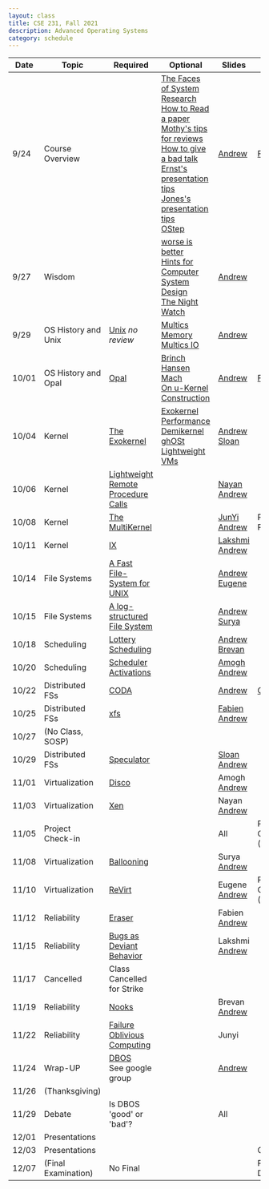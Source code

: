 ```yaml
---
layout: class
title: CSE 231, Fall 2021
description: Advanced Operating Systems
category: schedule
---
```


|    Date   | Topic | Required | Optional | Slides | Due |
|-----------|-------|----------|----------|--------|-----|
| 9/24 | Course Overview          |                        |[The Faces of System Research](https://www.usenix.org/legacy/event/hotos05/final_papers_backup/red_team/red_html/paper.html#foot32)<br />[How to Read a paper](https://www.albany.edu/spatial/WebsiteFiles/ResearchAdvices/how-to-read-a-paper.pdf)<br />[Mothy's tips for reviews](https://people.inf.ethz.ch/troscoe/pubs/review-writing.pdf)<br />[How to give a bad talk](https://people.eecs.berkeley.edu/~pattrsn/talks/BadTalk.pdf)<br />[Ernst's presentation tips](https://homes.cs.washington.edu/~mernst/advice/giving-talk.html)<br />[Jones's presentation tips](https://www.youtube.com/watch?v=sT_-owjKIbA)<br />[OStep](http://www.ostep.org)| [Andrew](https://docs.google.com/presentation/d/1amdthtJBQS6ZCnUT6MzoTnTDeuW-h1FHH8ka2wIgdXM/edit?usp=sharing) | [Form](https://forms.gle/gPqkojUxkTXep9jj9)|
| 9/27 | Wisdom                   |                        |[worse is better](https://www.dreamsongs.com/WorseIsBetter.html)<br />[Hints for Computer System Design](https://www.microsoft.com/en-us/research/wp-content/uploads/2016/02/acrobat-17.pdf)<br />[The Night Watch](https://www.usenix.org/system/files/1311_05-08_mickens.pdf)<br/>|[Andrew](https://docs.google.com/presentation/d/1ISQ4Aq6ZiTEOENcOeVFtOSdbfrVrXY3tMqFKUwAcVLk/edit?usp=sharing) | |
| 9/29 | OS History and Unix  | [Unix](/assets/pdf/unix.pdf) *no review*                                             |[Multics Memory](https://dl.acm.org/doi/10.1145/800001.811668)<br />[Multics IO](https://dl.acm.org/doi/10.1145/800212.806497) |[Andrew](https://docs.google.com/presentation/d/1TBELQranHLhsLsi3JZBsDandpx2AZKqyNmvpsWljJqs/edit?usp=sharing) | |
|10/01 | OS History and Opal  | [Opal](https://dl.acm.org/doi/10.1145/195792.195795)                                 |[Brinch Hansen](https://dl.acm.org/doi/10.1145/362258.362278)<br />[Mach](https://dl.acm.org/doi/10.5555/324493.325071)<br />[On u-Kernel Construction](https://dl.acm.org/doi/10.1145/224056.224075)<br /> |[Andrew](https://docs.google.com/presentation/d/1nJtoLuiuyem40WHCIOIB8cXNaXd-nmkRy4mbBs5lh1A/edit?usp=sharing) | [Form](https://forms.gle/N8JueuRdexe7C6Hu7)|
|10/04 | Kernel               | [The Exokernel](https://dl.acm.org/doi/10.1145/224056.224076)                        |[Exokernel Performance](https://dl.acm.org/doi/10.1145/268998.266644)<br />[Demikernel](https://sosp2021.mpi-sws.org/papers/sosp21-final319.pdf)<br />[ghOSt](https://sosp2021.mpi-sws.org/papers/sosp21-final25.pdf)<br />[Lightweight VMs](https://dl.acm.org/doi/10.1145/3132747.3132763) |[Andrew](https://docs.google.com/presentation/d/1WnjlpAIYhxJH-wh8mQmKjjhHvPKOR92YaIGXj1iascM/edit?usp=sharing)<br /> [Sloan](/assets/ppt/exokernel.pptx) | |
|10/06 | Kernel               | [Lightweight Remote Procedure Calls](https://dl.acm.org/doi/10.1145/77648.77650)     | |[Nayan](/assets/ppt/CSE231_LightWeightRPC.pptx)<br /> [Andrew](https://docs.google.com/presentation/d/1-iEC19sY_ev_51KxEkGMjuHfH3M-45A_GdyKOY8-VZw/edit?usp=sharing)  | |
|10/08 | Kernel               | [The MultiKernel](https://dl.acm.org/doi/10.1145/1629575.1629579)                    | |[JunYi](/assets/ppt/The_Multikernel.pttx)<br />[Andrew](https://docs.google.com/presentation/d/13Ec_l9N2VL31PmIlEVA-W17eguMsEgyV3MDMTqGbMio/edit?usp=sharing) | Project Proposal |
|10/11 | Kernel               | [IX](https://www.usenix.org/conference/osdi14/technical-sessions/presentation/belay) | |[Lakshmi](/assets/ptt/CSE231_IX.pptx) <br /> [Andrew](https://docs.google.com/presentation/d/1UqsHmBDDminh6nCQzY8HFmS3J0N1-jBU-ieCg_pu1Rw/edit?usp=sharing) | |
|10/14 | File Systems         | [A Fast File-System for UNIX](https://dl.acm.org/doi/10.1145/989.990)                | |[Andrew](https://docs.google.com/presentation/d/1pGDOhG8mkdbwF090VtHjrhslJq3Ftn053xyY80jHzpo/edit?usp=sharing)<br />[Eugene](/assets/pdf/CSE231_FFS.pdf) | |
|10/15 | File Systems         | [A log-structured File System](https://dl.acm.org/doi/10.1145/121132.121137)         | |[Andrew](https://docs.google.com/presentation/d/11IR_LiUbPKB3w2s42wc5W1EGdTN8gBh5fs_plqmUMxU/edit?usp=sharing)<br />[Surya](/assets/pdf/CSE231_LFS.pdf) | |
|10/18 | Scheduling           | [Lottery Scheduling](https://www.usenix.org/conference/osdi-94/lottery-scheduling-flexible-proportional-share-resource-management) | |[Andrew](https://docs.google.com/presentation/d/1wVEiOjZiYsH_caeQo7EBH2l_HkUrF79tyOz4iYZ9eQM/edit?usp=sharing) <br />[Brevan](/assets/pdf/CSE231_Lottery.pdf) | |
|10/20 | Scheduling           | [Scheduler Activations](https://dl.acm.org/doi/10.1145/121132.121151)                | |[Amogh](/assets/pdf/CSE231_SchedulerActivations.pdf)<br />[Andrew](https://docs.google.com/presentation/d/12BuL4GIS9a5L9OSbwz2PVdyagtn8MwSRTtHnjwfVGP4/edit?usp=sharing) | |
|10/22 | Distributed FSs      | [CODA](https://dl.acm.org/doi/10.1145/121133.121166)                                 | |[Andrew](https://docs.google.com/presentation/d/1JJxC7-hoAuiSwW7wGeMN9LEd4_gN9LSBP-2fwltxFT4/edit?usp=sharing) | [Quiz #1](https://docs.google.com/document/d/1bpSQht3dqjVEl4xB7mKTFt5TisSXaGy-WeUaNxMsAMw/edit?usp=sharing) |
|10/25 | Distributed FSs      | [xfs](https://dl.acm.org/doi/10.1145/225535.225537)                                  | |[Fabien](/assets/pdf/CSE231_XFS.pdf)<br />[Andrew](https://docs.google.com/presentation/d/16FZi0eQ4M7KWjcx9Z1DwHDbO2pmojE1kg19sxcU-_Zg/edit?usp=sharing)| |
|10/27 | (No Class, SOSP)     | | | | |
|10/29 | Distributed FSs      | [Speculator](https://dl.acm.org/doi/10.1145/1095809.1095829)                        | |[Sloan](/assets/pdf/CSE231_Speculator.pdf)<br />[Andrew](https://docs.google.com/presentation/d/1VD9YFD3pWKgqjqV1-Kju8U1Ewtnr5oM7381Iuhiu7UM/edit?usp=sharing) | |
|11/01 | Virtualization       | [Disco](https://dl.acm.org/doi/10.1145/265924.265930)   | |Amogh<br />[Andrew](/assets/pdf/CSE231_16.pdf) | |
|11/03 | Virtualization       | [Xen](https://dl.acm.org/doi/10.1145/945445.945462)    | |Nayan<br />[Andrew](/assets/pdf/CSE231_17.pdf) | |
|11/05 | Project Check-in     |                                    | |All | Project Check-in (Presentation) |
|11/08 | Virtualization       | [Ballooning](https://dl.acm.org/doi/10.1145/844128.844146)                         | |Surya<br />[Andrew](/assets/pdf/CSE231_18.pdf)| |
|11/10 | Virtualization       | [ReVirt](https://www.usenix.org/legacy/publications/library/proceedings/osdi02/tech/dunlap.html)        | |Eugene<br />[Andrew](/assets/pdf/CSE231_19.pdf) | Project Check-in (Paper) |
|11/12 | Reliability          | [Eraser](https://dl.acm.org/doi/10.1145/265924.265927)                  | |Fabien<br />[Andrew](/assets/pdf/CSE231_20.pdf) | |
|11/15 | Reliability          | [Bugs as Deviant Behavior](https://dl.acm.org/doi/10.1145/502034.502041)           | |Lakshmi<br />[Andrew](/assets/pdf/CSE231_21.pdf) | |
|11/17 | Cancelled            | Class Cancelled for Strike                                                         | |        | | 
|11/19 | Reliability          | [Nooks](https://dl.acm.org/doi/abs/10.1145/945445.945466)                              | |Brevan<br />[Andrew](/assets/pdf/CSE231_22.pdf) | |
|11/22 | Reliability          | [Failure Oblivious Computing](https://www.usenix.org/conference/osdi-04/enhancing-server-availability-and-security-through-failure-oblivious-computing) | |Junyi | |
|11/24 | Wrap-UP              | [DBOS](https://arxiv.org/abs/2007.11112)<br />See google group     | |[Andrew](https://docs.google.com/presentation/d/1CZbC64aq8uU8C3zOytawIjqzy60QBgvue0DxeNumqj0/edit?usp=sharing) | |
|11/26 | (Thanksgiving)       |                           | | | |
|11/29 | Debate               | Is DBOS 'good' or 'bad'?  | |All | |
|12/01 | Presentations        |                           | | | |
|12/03 | Presentations        |                           | | | Quiz #2 |
|12/07 | (Final Examination)  | No Final | | | Project Paper Due |



